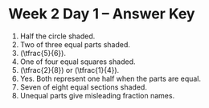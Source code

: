 # Week 2 Day 1 – Answer Key

1. Half the circle shaded.
2. Two of three equal parts shaded.
3. \(\tfrac{5}{6}\).
4. One of four equal squares shaded.
5. \(\tfrac{2}{8}\) or \(\tfrac{1}{4}\).
6. Yes. Both represent one half when the parts are equal.
7. Seven of eight equal sections shaded.
8. Unequal parts give misleading fraction names.
